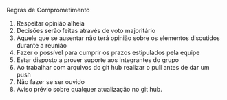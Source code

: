 Regras de Comprometimento

1.	 Respeitar opinião alheia
2.	 Decisões serão feitas através de voto majoritário
3.	 Aquele que se ausentar não terá opinião sobre os elementos discutidos durante a reunião
4.	 Fazer o possível para cumprir os prazos estipulados pela equipe
5.	 Estar disposto a prover suporte aos integrantes do grupo
6.	 Ao trabalhar com arquivos do git hub realizar o pull antes de dar um push
7.	 Não fazer se ser ouvido
8.	 Aviso prévio sobre qualquer atualização no git hub.
